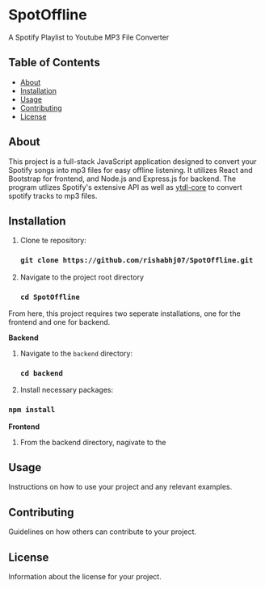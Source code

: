 # SpotOffline

A Spotify Playlist to Youtube MP3 File Converter

## Table of Contents

- [About](#about)
- [Installation](#installation)
- [Usage](#usage)
- [Contributing](#contributing)
- [License](#license)

## About

This project is a full-stack JavaScript application designed to convert your Spotify songs into mp3 files for easy offline listening. It utilizes React and Bootstrap for frontend, and Node.js and Express.js for backend. The program utlizes Spotify's extensive API as well as [ytdl-core](https://www.npmjs.com/package/ytdl-core) to convert spotify tracks to mp3 files. 

## Installation

1. Clone te repository:

    ### `git clone https://github.com/rishabhj07/SpotOffline.git`

2. Navigate to the project root directory

    ### `cd SpotOffline`

From here, this project requires two seperate installations, one for the frontend and one for backend.

**Backend**

1. Navigate to the `backend` directory:

    ### `cd backend`

2. Install necessary packages:

### `npm install`

**Frontend**

1. From the backend directory, nagivate to the 

## Usage

Instructions on how to use your project and any relevant examples.

## Contributing

Guidelines on how others can contribute to your project.

## License

Information about the license for your project.
